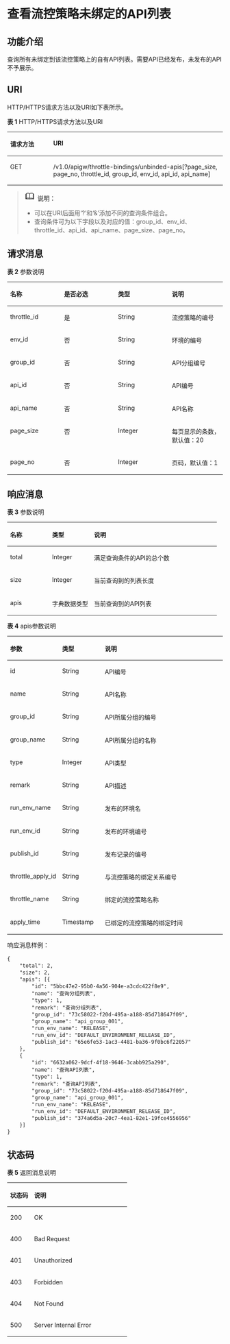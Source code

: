 # 查看流控策略未绑定的API列表<a name="apig-zh-api-180713071"></a>

## 功能介绍<a name="section4541287"></a>

查询所有未绑定到该流控策略上的自有API列表。需要API已经发布，未发布的API不予展示。

## URI<a name="section40871586"></a>

HTTP/HTTPS请求方法以及URI如下表所示。

**表 1**  HTTP/HTTPS请求方法以及URI

<a name="table17929243"></a>
<table><thead align="left"><tr id="row17167268"><th class="cellrowborder" valign="top" width="20%" id="mcps1.2.3.1.1"><p id="p48371431"><a name="p48371431"></a><a name="p48371431"></a>请求方法</p>
</th>
<th class="cellrowborder" valign="top" width="80%" id="mcps1.2.3.1.2"><p id="p25771876"><a name="p25771876"></a><a name="p25771876"></a>URI</p>
</th>
</tr>
</thead>
<tbody><tr id="row7147201"><td class="cellrowborder" valign="top" width="20%" headers="mcps1.2.3.1.1 "><p id="p42052390"><a name="p42052390"></a><a name="p42052390"></a>GET</p>
</td>
<td class="cellrowborder" valign="top" width="80%" headers="mcps1.2.3.1.2 "><p id="p50800444"><a name="p50800444"></a><a name="p50800444"></a>/v1.0/apigw/throttle-bindings/unbinded-apis[?page_size, page_no, throttle_id, group_id, env_id, api_id, api_name]</p>
</td>
</tr>
</tbody>
</table>

>![](public_sys-resources/icon-note.gif) **说明：**   
>-   可以在URI后面用‘?’和‘&’添加不同的查询条件组合。  
>-   查询条件可为以下字段以及对应的值：group\_id、env\_id、throttle\_id、api\_id、api\_name、page\_size、page\_no。  

## 请求消息<a name="section32299958"></a>

**表 2**  参数说明

<a name="table12842929"></a>
<table><thead align="left"><tr id="row39349454"><th class="cellrowborder" valign="top" width="25%" id="mcps1.2.5.1.1"><p id="p33189219"><a name="p33189219"></a><a name="p33189219"></a>名称</p>
</th>
<th class="cellrowborder" valign="top" width="25%" id="mcps1.2.5.1.2"><p id="p3972204"><a name="p3972204"></a><a name="p3972204"></a>是否必选</p>
</th>
<th class="cellrowborder" valign="top" width="25%" id="mcps1.2.5.1.3"><p id="p53313106"><a name="p53313106"></a><a name="p53313106"></a>类型</p>
</th>
<th class="cellrowborder" valign="top" width="25%" id="mcps1.2.5.1.4"><p id="p23394300"><a name="p23394300"></a><a name="p23394300"></a>说明</p>
</th>
</tr>
</thead>
<tbody><tr id="row15890130"><td class="cellrowborder" valign="top" width="25%" headers="mcps1.2.5.1.1 "><p id="p12032190"><a name="p12032190"></a><a name="p12032190"></a>throttle_id</p>
</td>
<td class="cellrowborder" valign="top" width="25%" headers="mcps1.2.5.1.2 "><p id="p35083301"><a name="p35083301"></a><a name="p35083301"></a>是</p>
</td>
<td class="cellrowborder" valign="top" width="25%" headers="mcps1.2.5.1.3 "><p id="p23175153"><a name="p23175153"></a><a name="p23175153"></a>String</p>
</td>
<td class="cellrowborder" valign="top" width="25%" headers="mcps1.2.5.1.4 "><p id="p65248138"><a name="p65248138"></a><a name="p65248138"></a>流控策略的编号</p>
</td>
</tr>
<tr id="row50362335"><td class="cellrowborder" valign="top" width="25%" headers="mcps1.2.5.1.1 "><p id="p52817301"><a name="p52817301"></a><a name="p52817301"></a>env_id</p>
</td>
<td class="cellrowborder" valign="top" width="25%" headers="mcps1.2.5.1.2 "><p id="p50342988"><a name="p50342988"></a><a name="p50342988"></a>否</p>
</td>
<td class="cellrowborder" valign="top" width="25%" headers="mcps1.2.5.1.3 "><p id="p51250219"><a name="p51250219"></a><a name="p51250219"></a>String</p>
</td>
<td class="cellrowborder" valign="top" width="25%" headers="mcps1.2.5.1.4 "><p id="p57627099"><a name="p57627099"></a><a name="p57627099"></a>环境的编号</p>
</td>
</tr>
<tr id="row48881849"><td class="cellrowborder" valign="top" width="25%" headers="mcps1.2.5.1.1 "><p id="p6821"><a name="p6821"></a><a name="p6821"></a>group_id</p>
</td>
<td class="cellrowborder" valign="top" width="25%" headers="mcps1.2.5.1.2 "><p id="p552501"><a name="p552501"></a><a name="p552501"></a>否</p>
</td>
<td class="cellrowborder" valign="top" width="25%" headers="mcps1.2.5.1.3 "><p id="p44752593"><a name="p44752593"></a><a name="p44752593"></a>String</p>
</td>
<td class="cellrowborder" valign="top" width="25%" headers="mcps1.2.5.1.4 "><p id="p1081442"><a name="p1081442"></a><a name="p1081442"></a>API分组编号</p>
</td>
</tr>
<tr id="row9732986"><td class="cellrowborder" valign="top" width="25%" headers="mcps1.2.5.1.1 "><p id="p50174421"><a name="p50174421"></a><a name="p50174421"></a>api_id</p>
</td>
<td class="cellrowborder" valign="top" width="25%" headers="mcps1.2.5.1.2 "><p id="p37596313"><a name="p37596313"></a><a name="p37596313"></a>否</p>
</td>
<td class="cellrowborder" valign="top" width="25%" headers="mcps1.2.5.1.3 "><p id="p25402476"><a name="p25402476"></a><a name="p25402476"></a>String</p>
</td>
<td class="cellrowborder" valign="top" width="25%" headers="mcps1.2.5.1.4 "><p id="p44334713"><a name="p44334713"></a><a name="p44334713"></a>API编号</p>
</td>
</tr>
<tr id="row63468100"><td class="cellrowborder" valign="top" width="25%" headers="mcps1.2.5.1.1 "><p id="p40642456"><a name="p40642456"></a><a name="p40642456"></a>api_name</p>
</td>
<td class="cellrowborder" valign="top" width="25%" headers="mcps1.2.5.1.2 "><p id="p3704633"><a name="p3704633"></a><a name="p3704633"></a>否</p>
</td>
<td class="cellrowborder" valign="top" width="25%" headers="mcps1.2.5.1.3 "><p id="p31639822"><a name="p31639822"></a><a name="p31639822"></a>String</p>
</td>
<td class="cellrowborder" valign="top" width="25%" headers="mcps1.2.5.1.4 "><p id="p12688767"><a name="p12688767"></a><a name="p12688767"></a>API名称</p>
</td>
</tr>
<tr id="row47090046"><td class="cellrowborder" valign="top" width="25%" headers="mcps1.2.5.1.1 "><p id="p56197414"><a name="p56197414"></a><a name="p56197414"></a>page_size</p>
</td>
<td class="cellrowborder" valign="top" width="25%" headers="mcps1.2.5.1.2 "><p id="p55696670"><a name="p55696670"></a><a name="p55696670"></a>否</p>
</td>
<td class="cellrowborder" valign="top" width="25%" headers="mcps1.2.5.1.3 "><p id="p15136398"><a name="p15136398"></a><a name="p15136398"></a>Integer</p>
</td>
<td class="cellrowborder" valign="top" width="25%" headers="mcps1.2.5.1.4 "><p id="p18088735"><a name="p18088735"></a><a name="p18088735"></a>每页显示的条数，默认值：20</p>
</td>
</tr>
<tr id="row28580891"><td class="cellrowborder" valign="top" width="25%" headers="mcps1.2.5.1.1 "><p id="p33350848"><a name="p33350848"></a><a name="p33350848"></a>page_no</p>
</td>
<td class="cellrowborder" valign="top" width="25%" headers="mcps1.2.5.1.2 "><p id="p17064153"><a name="p17064153"></a><a name="p17064153"></a>否</p>
</td>
<td class="cellrowborder" valign="top" width="25%" headers="mcps1.2.5.1.3 "><p id="p40019151"><a name="p40019151"></a><a name="p40019151"></a>Integer</p>
</td>
<td class="cellrowborder" valign="top" width="25%" headers="mcps1.2.5.1.4 "><p id="p20325769"><a name="p20325769"></a><a name="p20325769"></a>页码，默认值：1</p>
</td>
</tr>
</tbody>
</table>

## 响应消息<a name="section66159830"></a>

**表 3**  参数说明

<a name="table35267323"></a>
<table><thead align="left"><tr id="row2437493"><th class="cellrowborder" valign="top" width="20%" id="mcps1.2.4.1.1"><p id="p63219260"><a name="p63219260"></a><a name="p63219260"></a>名称</p>
</th>
<th class="cellrowborder" valign="top" width="20%" id="mcps1.2.4.1.2"><p id="p20486464"><a name="p20486464"></a><a name="p20486464"></a>类型</p>
</th>
<th class="cellrowborder" valign="top" width="60%" id="mcps1.2.4.1.3"><p id="p48790888"><a name="p48790888"></a><a name="p48790888"></a>说明</p>
</th>
</tr>
</thead>
<tbody><tr id="row59747869"><td class="cellrowborder" valign="top" width="20%" headers="mcps1.2.4.1.1 "><p id="p7739206"><a name="p7739206"></a><a name="p7739206"></a>total</p>
</td>
<td class="cellrowborder" valign="top" width="20%" headers="mcps1.2.4.1.2 "><p id="p22895948"><a name="p22895948"></a><a name="p22895948"></a>Integer</p>
</td>
<td class="cellrowborder" valign="top" width="60%" headers="mcps1.2.4.1.3 "><p id="p42632470"><a name="p42632470"></a><a name="p42632470"></a>满足查询条件的API的总个数</p>
</td>
</tr>
<tr id="row48147912"><td class="cellrowborder" valign="top" width="20%" headers="mcps1.2.4.1.1 "><p id="p7666804"><a name="p7666804"></a><a name="p7666804"></a>size</p>
</td>
<td class="cellrowborder" valign="top" width="20%" headers="mcps1.2.4.1.2 "><p id="p17031384"><a name="p17031384"></a><a name="p17031384"></a>Integer</p>
</td>
<td class="cellrowborder" valign="top" width="60%" headers="mcps1.2.4.1.3 "><p id="p37364893"><a name="p37364893"></a><a name="p37364893"></a>当前查询到的列表长度</p>
</td>
</tr>
<tr id="row739723"><td class="cellrowborder" valign="top" width="20%" headers="mcps1.2.4.1.1 "><p id="p59917636"><a name="p59917636"></a><a name="p59917636"></a>apis</p>
</td>
<td class="cellrowborder" valign="top" width="20%" headers="mcps1.2.4.1.2 "><p id="p21490353"><a name="p21490353"></a><a name="p21490353"></a>字典数据类型</p>
</td>
<td class="cellrowborder" valign="top" width="60%" headers="mcps1.2.4.1.3 "><p id="p62997051"><a name="p62997051"></a><a name="p62997051"></a>当前查询到的API列表</p>
</td>
</tr>
</tbody>
</table>

**表 4**  apis参数说明

<a name="table30102550"></a>
<table><thead align="left"><tr id="row47773471"><th class="cellrowborder" valign="top" width="20%" id="mcps1.2.4.1.1"><p id="p44445903"><a name="p44445903"></a><a name="p44445903"></a>参数</p>
</th>
<th class="cellrowborder" valign="top" width="20%" id="mcps1.2.4.1.2"><p id="p43348363"><a name="p43348363"></a><a name="p43348363"></a>类型</p>
</th>
<th class="cellrowborder" valign="top" width="60%" id="mcps1.2.4.1.3"><p id="p21556540"><a name="p21556540"></a><a name="p21556540"></a>说明</p>
</th>
</tr>
</thead>
<tbody><tr id="row1249354"><td class="cellrowborder" valign="top" width="20%" headers="mcps1.2.4.1.1 "><p id="p34088860"><a name="p34088860"></a><a name="p34088860"></a>id</p>
</td>
<td class="cellrowborder" valign="top" width="20%" headers="mcps1.2.4.1.2 "><p id="p9734299"><a name="p9734299"></a><a name="p9734299"></a>String</p>
</td>
<td class="cellrowborder" valign="top" width="60%" headers="mcps1.2.4.1.3 "><p id="p50280750"><a name="p50280750"></a><a name="p50280750"></a>API编号</p>
</td>
</tr>
<tr id="row49873571"><td class="cellrowborder" valign="top" width="20%" headers="mcps1.2.4.1.1 "><p id="p13227440"><a name="p13227440"></a><a name="p13227440"></a>name</p>
</td>
<td class="cellrowborder" valign="top" width="20%" headers="mcps1.2.4.1.2 "><p id="p64789701"><a name="p64789701"></a><a name="p64789701"></a>String</p>
</td>
<td class="cellrowborder" valign="top" width="60%" headers="mcps1.2.4.1.3 "><p id="p13474443"><a name="p13474443"></a><a name="p13474443"></a>API名称</p>
</td>
</tr>
<tr id="row54161128"><td class="cellrowborder" valign="top" width="20%" headers="mcps1.2.4.1.1 "><p id="p24975225"><a name="p24975225"></a><a name="p24975225"></a>group_id</p>
</td>
<td class="cellrowborder" valign="top" width="20%" headers="mcps1.2.4.1.2 "><p id="p9727376"><a name="p9727376"></a><a name="p9727376"></a>String</p>
</td>
<td class="cellrowborder" valign="top" width="60%" headers="mcps1.2.4.1.3 "><p id="p49719954"><a name="p49719954"></a><a name="p49719954"></a>API所属分组的编号</p>
</td>
</tr>
<tr id="row44826408"><td class="cellrowborder" valign="top" width="20%" headers="mcps1.2.4.1.1 "><p id="p7060408"><a name="p7060408"></a><a name="p7060408"></a>group_name</p>
</td>
<td class="cellrowborder" valign="top" width="20%" headers="mcps1.2.4.1.2 "><p id="p35022185"><a name="p35022185"></a><a name="p35022185"></a>String</p>
</td>
<td class="cellrowborder" valign="top" width="60%" headers="mcps1.2.4.1.3 "><p id="p18224738"><a name="p18224738"></a><a name="p18224738"></a>API所属分组的名称</p>
</td>
</tr>
<tr id="row15125437"><td class="cellrowborder" valign="top" width="20%" headers="mcps1.2.4.1.1 "><p id="p17200889"><a name="p17200889"></a><a name="p17200889"></a>type</p>
</td>
<td class="cellrowborder" valign="top" width="20%" headers="mcps1.2.4.1.2 "><p id="p51094765"><a name="p51094765"></a><a name="p51094765"></a>Integer</p>
</td>
<td class="cellrowborder" valign="top" width="60%" headers="mcps1.2.4.1.3 "><p id="p45035330"><a name="p45035330"></a><a name="p45035330"></a>API类型</p>
</td>
</tr>
<tr id="row17619504"><td class="cellrowborder" valign="top" width="20%" headers="mcps1.2.4.1.1 "><p id="p17893702"><a name="p17893702"></a><a name="p17893702"></a>remark</p>
</td>
<td class="cellrowborder" valign="top" width="20%" headers="mcps1.2.4.1.2 "><p id="p40103794"><a name="p40103794"></a><a name="p40103794"></a>String</p>
</td>
<td class="cellrowborder" valign="top" width="60%" headers="mcps1.2.4.1.3 "><p id="p27181849"><a name="p27181849"></a><a name="p27181849"></a>API描述</p>
</td>
</tr>
<tr id="row19362357"><td class="cellrowborder" valign="top" width="20%" headers="mcps1.2.4.1.1 "><p id="p24847075"><a name="p24847075"></a><a name="p24847075"></a>run_env_name</p>
</td>
<td class="cellrowborder" valign="top" width="20%" headers="mcps1.2.4.1.2 "><p id="p66456062"><a name="p66456062"></a><a name="p66456062"></a>String</p>
</td>
<td class="cellrowborder" valign="top" width="60%" headers="mcps1.2.4.1.3 "><p id="p14231917"><a name="p14231917"></a><a name="p14231917"></a>发布的环境名</p>
</td>
</tr>
<tr id="row60978392"><td class="cellrowborder" valign="top" width="20%" headers="mcps1.2.4.1.1 "><p id="p40302689"><a name="p40302689"></a><a name="p40302689"></a>run_env_id</p>
</td>
<td class="cellrowborder" valign="top" width="20%" headers="mcps1.2.4.1.2 "><p id="p43292338"><a name="p43292338"></a><a name="p43292338"></a>String</p>
</td>
<td class="cellrowborder" valign="top" width="60%" headers="mcps1.2.4.1.3 "><p id="p17018484"><a name="p17018484"></a><a name="p17018484"></a>发布的环境编号</p>
</td>
</tr>
<tr id="row18948630"><td class="cellrowborder" valign="top" width="20%" headers="mcps1.2.4.1.1 "><p id="p58444100"><a name="p58444100"></a><a name="p58444100"></a>publish_id</p>
</td>
<td class="cellrowborder" valign="top" width="20%" headers="mcps1.2.4.1.2 "><p id="p36351670"><a name="p36351670"></a><a name="p36351670"></a>String</p>
</td>
<td class="cellrowborder" valign="top" width="60%" headers="mcps1.2.4.1.3 "><p id="p58804181"><a name="p58804181"></a><a name="p58804181"></a>发布记录的编号</p>
</td>
</tr>
<tr id="row59475584"><td class="cellrowborder" valign="top" width="20%" headers="mcps1.2.4.1.1 "><p id="p52793037"><a name="p52793037"></a><a name="p52793037"></a>throttle_apply_id</p>
</td>
<td class="cellrowborder" valign="top" width="20%" headers="mcps1.2.4.1.2 "><p id="p48377594"><a name="p48377594"></a><a name="p48377594"></a>String</p>
</td>
<td class="cellrowborder" valign="top" width="60%" headers="mcps1.2.4.1.3 "><p id="p26271023"><a name="p26271023"></a><a name="p26271023"></a>与流控策略的绑定关系编号</p>
</td>
</tr>
<tr id="row35112621"><td class="cellrowborder" valign="top" width="20%" headers="mcps1.2.4.1.1 "><p id="p25550018"><a name="p25550018"></a><a name="p25550018"></a>throttle_name</p>
</td>
<td class="cellrowborder" valign="top" width="20%" headers="mcps1.2.4.1.2 "><p id="p56285555"><a name="p56285555"></a><a name="p56285555"></a>String</p>
</td>
<td class="cellrowborder" valign="top" width="60%" headers="mcps1.2.4.1.3 "><p id="p62836138"><a name="p62836138"></a><a name="p62836138"></a>绑定的流控策略名称</p>
</td>
</tr>
<tr id="row37358398"><td class="cellrowborder" valign="top" width="20%" headers="mcps1.2.4.1.1 "><p id="p6131397"><a name="p6131397"></a><a name="p6131397"></a>apply_time</p>
</td>
<td class="cellrowborder" valign="top" width="20%" headers="mcps1.2.4.1.2 "><p id="p26881140"><a name="p26881140"></a><a name="p26881140"></a>Timestamp</p>
</td>
<td class="cellrowborder" valign="top" width="60%" headers="mcps1.2.4.1.3 "><p id="p490214367555"><a name="p490214367555"></a><a name="p490214367555"></a>已绑定的流控策略的绑定时间</p>
</td>
</tr>
</tbody>
</table>

响应消息样例：

```
{
	"total": 2,
	"size": 2,
	"apis": [{
		"id": "5bbc47e2-95b0-4a56-904e-a3cdc422f8e9",
		"name": "查询分组列表",
		"type": 1,
		"remark": "查询分组列表",
		"group_id": "73c58022-f20d-495a-a188-85d718647f09",
		"group_name": "api_group_001",
		"run_env_name": "RELEASE",
		"run_env_id": "DEFAULT_ENVIRONMENT_RELEASE_ID",
		"publish_id": "65e6fe53-1ac3-4481-ba36-9f0bc6f22057"
	},
	{
		"id": "6632a062-9dcf-4f18-9646-3cabb925a290",
		"name": "查询API列表",
		"type": 1,
		"remark": "查询API列表",
		"group_id": "73c58022-f20d-495a-a188-85d718647f09",
		"group_name": "api_group_001",
		"run_env_name": "RELEASE",
		"run_env_id": "DEFAULT_ENVIRONMENT_RELEASE_ID",
		"publish_id": "374a6d5a-20c7-4ea1-82e1-19fce4556956"
	}]
}
```

## 状态码<a name="section22264173"></a>

**表 5**  返回消息说明

<a name="table35774575"></a>
<table><thead align="left"><tr id="row113656"><th class="cellrowborder" valign="top" width="20%" id="mcps1.2.3.1.1"><p id="p9206198"><a name="p9206198"></a><a name="p9206198"></a>状态码</p>
</th>
<th class="cellrowborder" valign="top" width="80%" id="mcps1.2.3.1.2"><p id="p7504548"><a name="p7504548"></a><a name="p7504548"></a>说明</p>
</th>
</tr>
</thead>
<tbody><tr id="row3888618"><td class="cellrowborder" valign="top" width="20%" headers="mcps1.2.3.1.1 "><p id="p46542641"><a name="p46542641"></a><a name="p46542641"></a>200</p>
</td>
<td class="cellrowborder" valign="top" width="80%" headers="mcps1.2.3.1.2 "><p id="p11857568"><a name="p11857568"></a><a name="p11857568"></a>OK</p>
</td>
</tr>
<tr id="row39609255"><td class="cellrowborder" valign="top" width="20%" headers="mcps1.2.3.1.1 "><p id="p54233062"><a name="p54233062"></a><a name="p54233062"></a>400</p>
</td>
<td class="cellrowborder" valign="top" width="80%" headers="mcps1.2.3.1.2 "><p id="p30801890"><a name="p30801890"></a><a name="p30801890"></a>Bad Request</p>
</td>
</tr>
<tr id="row8781554"><td class="cellrowborder" valign="top" width="20%" headers="mcps1.2.3.1.1 "><p id="p40217235"><a name="p40217235"></a><a name="p40217235"></a>401</p>
</td>
<td class="cellrowborder" valign="top" width="80%" headers="mcps1.2.3.1.2 "><p id="p36370597"><a name="p36370597"></a><a name="p36370597"></a>Unauthorized</p>
</td>
</tr>
<tr id="row58899919"><td class="cellrowborder" valign="top" width="20%" headers="mcps1.2.3.1.1 "><p id="p6164173"><a name="p6164173"></a><a name="p6164173"></a>403</p>
</td>
<td class="cellrowborder" valign="top" width="80%" headers="mcps1.2.3.1.2 "><p id="p29536015"><a name="p29536015"></a><a name="p29536015"></a>Forbidden</p>
</td>
</tr>
<tr id="row64497550"><td class="cellrowborder" valign="top" width="20%" headers="mcps1.2.3.1.1 "><p id="p56919025"><a name="p56919025"></a><a name="p56919025"></a>404</p>
</td>
<td class="cellrowborder" valign="top" width="80%" headers="mcps1.2.3.1.2 "><p id="p47038350"><a name="p47038350"></a><a name="p47038350"></a>Not Found</p>
</td>
</tr>
<tr id="row20691969"><td class="cellrowborder" valign="top" width="20%" headers="mcps1.2.3.1.1 "><p id="p65436773"><a name="p65436773"></a><a name="p65436773"></a>500</p>
</td>
<td class="cellrowborder" valign="top" width="80%" headers="mcps1.2.3.1.2 "><p id="p26951156195313"><a name="p26951156195313"></a><a name="p26951156195313"></a>Server Internal Error</p>
</td>
</tr>
</tbody>
</table>


